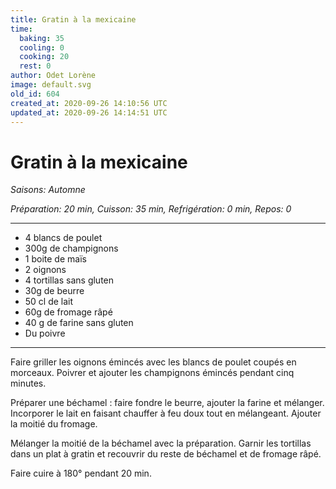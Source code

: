 ```yaml
---
title: Gratin à la mexicaine
time:
  baking: 35
  cooling: 0
  cooking: 20
  rest: 0
author: Odet Lorène
image: default.svg
old_id: 604
created_at: 2020-09-26 14:10:56 UTC
updated_at: 2020-09-26 14:14:51 UTC
---
```


# Gratin à la mexicaine

_Saisons: Automne_

_Préparation: 20 min, Cuisson: 35 min, Refrigération: 0 min, Repos: 0_

---

- 4 blancs de poulet
- 300g de champignons
- 1 boite de maïs
- 2 oignons
- 4 tortillas sans gluten
- 30g de beurre
- 50 cl de lait
- 60g de fromage râpé
- 40 g de farine sans gluten
- Du poivre

---

Faire griller les oignons émincés avec les blancs de poulet coupés en morceaux. Poivrer et ajouter les champignons émincés pendant cinq minutes.

Préparer une béchamel : faire fondre le beurre, ajouter la farine et mélanger. Incorporer le lait en faisant chauffer à feu doux tout en mélangeant. Ajouter la moitié du fromage.

Mélanger la moitié de la béchamel avec la préparation. Garnir les tortillas dans un plat à gratin et recouvrir du reste de béchamel et de fromage râpé.

Faire cuire à 180° pendant 20 min.
